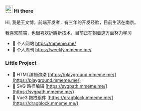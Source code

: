 ### <img src='https://qpluspicture.oss-cn-beijing.aliyuncs.com/6LjjQA/Hi.gif' alt='Hi' width="24"/> Hi there

Hi, 我是王文博，前端开发者，有三年的开发经验，目前生活在南京。  

我喜欢前端，也很喜欢折腾新技术，目前正在朝着这方面努力学习

- 🌸 个人网站 <https://mmeme.me/> 
- 🍑 个人周刊 <https://weekly.mmeme.me/> 

### Little Project

- 🍟 HTML编辑渲染 [https://playground.mmeme.me/](https://playground.mmeme.me/)
- 🍔 SVG 路径编辑 [https://svgpath.mmeme.me/](https://svgpath.mmeme.me/)
- 🍕 Vue3 拖拽组件 [https://dragblock.mmeme.me/](https://dragblock.mmeme.me/)

<!-- <details>
<summary>中文简介</summary>

Hi, 我是王文博，前端开发者，有三年的开发经验，目前生活在南京。

[个人周刊](https://what-is-my-astro-blog.vercel.app/)
</details> 
<sub>我喜欢开源，也很喜欢折腾，目前正在朝着这方面努力学习</sub>
-->


<!-- **pinky-pig/pinky-pig** is a ✨ _special_ ✨ repository because its `README.md` (this file) appears on your GitHub profile. -->
